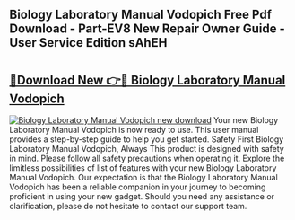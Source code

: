 ## Biology Laboratory Manual Vodopich Free Pdf Download - Part-EV8 New Repair Owner Guide - User Service Edition sAhEH

# <h2><a href="http://bc32207.oget.top/?id=Biology+Laboratory+Manual+Vodopich">🔗Download New 👉🔴 Biology Laboratory Manual Vodopich</a></h2>

[![Biology Laboratory Manual Vodopich new download](https://i.imgur.com/5g1atiW.png)](http://bc32207.oget.top/?id=Biology+Laboratory+Manual+Vodopich)
Your new Biology Laboratory Manual Vodopich is now ready to use. This user manual provides a step-by-step guide to help you get started. Safety First Biology Laboratory Manual Vodopich, Always This product is designed with safety in mind. Please follow all safety precautions when operating it. Explore the limitless possibilities of list of features with your new Biology Laboratory Manual Vodopich. Our expectation is that the Biology Laboratory Manual Vodopich has been a reliable companion in your journey to becoming proficient in using your new gadget. Should you need any assistance or clarification, please do not hesitate to contact our support team.
